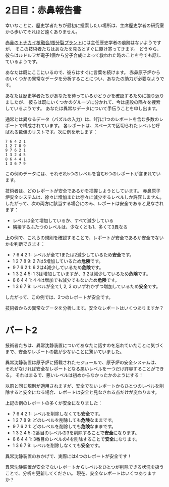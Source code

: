# 2日目：赤鼻報告書

幸いなことに、歴史学者たちが最初に捜索したい場所は、主席歴史学者の研究室から歩いてそれほど遠くありません。

[赤鼻のトナカイ核融合/核分裂プラント](../../2015/day19/quiz.md)には主任歴史学者の痕跡はないようですが、
そこの技術者たちはあなたを見るとすぐに駆け寄ってきます。
どうやら、彼らはルドルフが電子1個から分子合成によって救われた時のことを今でも話しているようです。

あなたは既にここにいるので、彼らはすぐに言葉を続けます。
赤鼻原子炉からのいくつかの異常なデータを分析することについ、あなたの助力が必要なようです。
<!-- 超訳 -->
あなたは歴史学者たちがあなたを待っているかどうかを確認するために振り返りましたが、
彼らは既にいくつかのグループに分かれて、今は施設の隅々を捜索しているようです。
あなたは異常なデータについて手伝うことを申し出ます。

通常とは異なるデータ（パズルの入力）は、1行に1つのレポートを含む多数のレポートで構成されています。
各レポートは、スペースで区切られたレベルと呼ばれる数値のリストです。次に例を示します：

```
7 6 4 2 1
1 2 7 8 9
9 7 6 2 1
1 3 2 4 5
8 6 4 4 1
1 3 6 7 9
```

この例のデータには、それぞれ5つのレベルを含む6つのレポートが含まれています。

技術者は、どのレポートが安全であるかを把握しようとしています。
赤鼻原子炉安全システムは、徐々に増加または徐々に減少するレベルしか許容しません。
したがって、次の両方に該当する場合にのみ、レポートは安全であると見なされます：

- レベルは全て増加しているか、すべて減少している
- 隣接するふたつのレベルは、少なくとも1、多くて3異なる

上の例で、これらの規則を確認することで、レポートが安全であるか安全でないかを判断できます：

- 7 6 4 2 1: レベルが全て1または2減少しているため**安全**です。
- 1 2 7 8 9: 2 7は5増加しているため**危険**です。
- 9 7 6 2 1: 6 2は4減少しているため**危険**です。
- 1 3 2 4 5: 1 3は増加していますが、3 2は減少しているため**危険**です。
- 8 6 4 4 1: 4 4は増加でも減少でもないため**危険**です。
- 1 3 6 7 9: レベルが全て1, 2, 3 のいずれかずつ増加しているため**安全**です。

したがって、この例では、2つのレポートが安全です。

技術者からの異常なデータを分析します。安全なレポートはいくつありますか？

# パート2

技術者たちは、異常沈静装置についてあなたに話すのを忘れていたことに気づくまで、安全なレポートの数が少ないことに驚いていました。

異常沈静装置は原子炉に搭載されたモジュールで、原子炉の安全システムは、
それがなければ安全なレポートとなる悪いレベルを一つだけ許容することができる。
それはまるで、悪いレベルは初めからなかったかのようにする！

以前と同じ規則が適用されますが、安全でないレポートからひとつのレベルを削除すると安全になる場合、レポートは安全と見なされる点だけが変わります。

上記の例のレポートの多くが安全になりました：

- 7 6 4 2 1: レベルを削除しなくても**安全**です。
- 1 2 7 8 9: どのレベルを削除しても**危険**なままです。
- 9 7 6 2 1: どのレベルを削除しても**危険**なままです。
- 1 3 2 4 5: 2番目のレベルの3を削除することで**安全**になります。
- 8 6 4 4 1: 3番目のレベルの4を削除することで**安全**になります。
- 1 3 6 7 9: レベルを削除しなくても**安全**です。

異常沈静装置のおかげで、実際には4つのレポートが安全です！

異常沈静装置が安全でないレポートからレベルをひとつが削除できる状況を扱うことで、分析を更新してください。
現在、安全なレポートはいくつありますか？
